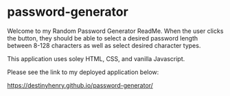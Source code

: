 # password-generator
Welcome to my Random Password Generator ReadMe.
When the user clicks the button, they should be able to select a desired password length between 8-128 characters as well as select desired character types. 

This application uses soley HTML, CSS, and vanilla Javascript. 

Please see the link to my deployed application below:

https://destinyhenry.github.io/password-generator/
